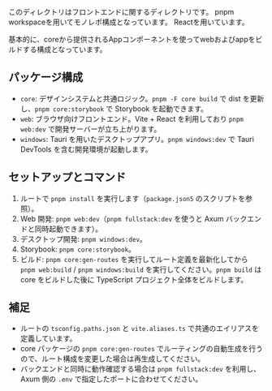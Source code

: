 このディレクトリはフロントエンドに関するディレクトリです。
pnpm workspaceを用いてモノレポ構成となっています。
Reactを用いています。

基本的に、coreから提供されるAppコンポーネントを使ってwebおよびappをビルドする構成となっています。

## パッケージ構成
- `core`: デザインシステムと共通ロジック。`pnpm -F core build` で dist を更新し、`pnpm core:storybook` で Storybook を起動できます。
- `web`: ブラウザ向けフロントエンド。Vite + React を利用しており `pnpm web:dev` で開発サーバーが立ち上がります。
- `windows`: Tauri を用いたデスクトップアプリ。`pnpm windows:dev` で Tauri DevTools を含む開発環境が起動します。

## セットアップとコマンド
1. ルートで `pnpm install` を実行します（`package.json5` のスクリプトを参照）。
2. Web 開発: `pnpm web:dev`（`pnpm fullstack:dev` を使うと Axum バックエンドと同時起動できます）。
3. デスクトップ開発: `pnpm windows:dev`。
4. Storybook: `pnpm core:storybook`。
5. ビルド: `pnpm core:gen-routes` を実行してルート定義を最新化してから `pnpm web:build` / `pnpm windows:build` を実行してください。`pnpm build` は core をビルドした後に TypeScript プロジェクト全体をビルドします。

## 補足
- ルートの `tsconfig.paths.json` と `vite.aliases.ts` で共通のエイリアスを定義しています。
- core パッケージの `pnpm core:gen-routes` でルーティングの自動生成を行うので、ルート構成を変更した場合は再生成してください。
- バックエンドと同時に動作確認する場合は `pnpm fullstack:dev` を利用し、Axum 側の `.env` で指定したポートに合わせてください。
